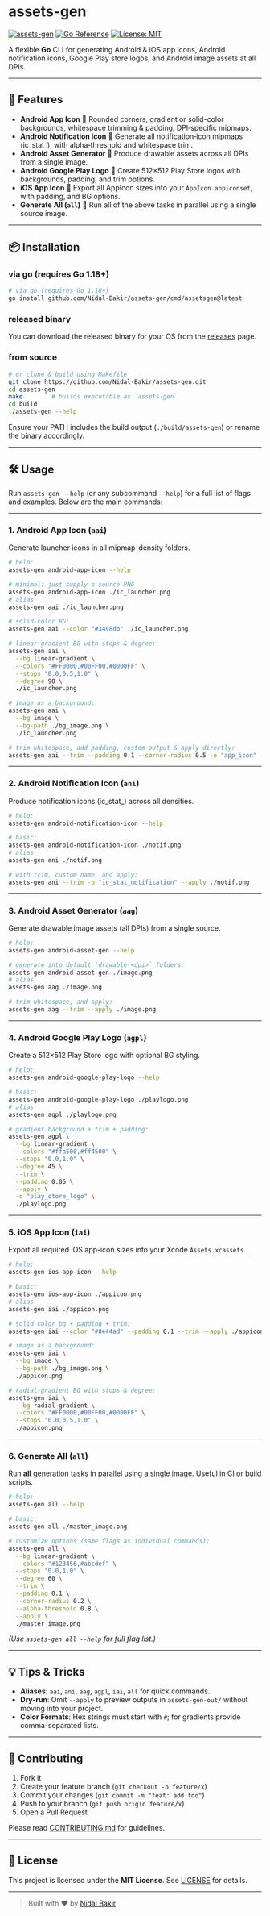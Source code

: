 # assets-gen
[![assets-gen](https://github.com/Nidal-Bakir/assets-gen/actions/workflows/go.yml/badge.svg)](https://github.com/Nidal-Bakir/assets-gen/actions/workflows/go.yml)
[![Go Reference](https://pkg.go.dev/badge/github.com/Nidal-Bakir/assets-gen.svg)](https://pkg.go.dev/github.com/Nidal-Bakir/assets-gen)
[![License: MIT](https://img.shields.io/badge/License-MIT-blue.svg)](LICENSE)

A flexible **Go** CLI for generating Android & iOS app icons, Android notification icons, Google Play store logos, and Android image assets at all DPIs.

---

## 🚀 Features

- **Android App Icon**
  🎨 Rounded corners, gradient or solid-color backgrounds, whitespace trimming & padding, DPI‐specific mipmaps.
- **Android Notification Icon**
  🔔 Generate all notification‐icon mipmaps (ic_stat\_), with alpha‐threshold and whitespace trim.
- **Android Asset Generator**
  📐 Produce drawable assets across all DPIs from a single image.
- **Android Google Play Logo**
  🛒 Create 512×512 Play Store logos with backgrounds, padding, and trim options.
- **iOS App Icon**
  📱 Export all AppIcon sizes into your `AppIcon.appiconset`, with padding, and BG options.
- **Generate All (`all`)**
  🎉 Run all of the above tasks in parallel using a single source image.

---

## 📦 Installation

### via go (requires Go 1.18+)

```bash
# via go (requires Go 1.18+)
go install github.com/Nidal-Bakir/assets-gen/cmd/assetsgen@latest
```

### released binary

You can download the released binary for your OS from the [releases](https://github.com/Nidal-Bakir/assets-gen/releases/latest) page.
### from source

```bash
# or clone & build using Makefile
git clone https://github.com/Nidal-Bakir/assets-gen.git
cd assets-gen
make        # builds executable as `assets-gen`
cd build
./assets-gen --help
```

Ensure your PATH includes the build output (`./build/assets-gen`) or rename the binary accordingly.

---

## 🛠 Usage

Run `assets-gen --help` (or any subcommand `--help`) for a full list of flags and examples. Below are the main commands:

---

### 1. Android App Icon (`aai`)

Generate launcher icons in all mipmap-density folders.

```bash
# help:
assets-gen android-app-icon --help

# minimal: just supply a source PNG
assets-gen android-app-icon ./ic_launcher.png
# alias
assets-gen aai ./ic_launcher.png

# solid-color BG:
assets-gen aai --color "#3498db" ./ic_launcher.png

# linear-gradient BG with stops & degree:
assets-gen aai \
  --bg linear-gradient \
  --colors "#FF0000,#00FF00,#0000FF" \
  --stops "0.0,0.5,1.0" \
  --degree 90 \
  ./ic_launcher.png

# image as a background:
assets-gen aai \
  --bg image \
  --bg-path ./bg_image.png \
  ./ic_launcher.png

# trim whitespace, add padding, custom output & apply directly:
assets-gen aai --trim --padding 0.1 --corner-radius 0.5 -o "app_icon" --apply ./ic_launcher.png
```

---

### 2. Android Notification Icon (`ani`)

Produce notification icons (ic_stat\_) across all densities.

```bash
# help:
assets-gen android-notification-icon --help

# basic:
assets-gen android-notification-icon ./notif.png
# alias
assets-gen ani ./notif.png

# with trim, custom name, and apply:
assets-gen ani --trim -o "ic_stat_notification" --apply ./notif.png
```

---

### 3. Android Asset Generator (`aag`)

Generate drawable image assets (all DPIs) from a single source.

```bash
# help:
assets-gen android-asset-gen --help

# generate into default `drawable-<dpi>` folders:
assets-gen android-asset-gen ./image.png
# alias
assets-gen aag ./image.png

# trim whitespace, and apply:
assets-gen aag --trim --apply ./image.png
```

---

### 4. Android Google Play Logo (`agpl`)

Create a 512×512 Play Store logo with optional BG styling.

```bash
# help:
assets-gen android-google-play-logo --help

# basic:
assets-gen android-google-play-logo ./playlogo.png
# alias
assets-gen agpl ./playlogo.png

# gradient background + trim + padding:
assets-gen agpl \
  --bg linear-gradient \
  --colors "#ffa500,#ff4500" \
  --stops "0.0,1.0" \
  --degree 45 \
  --trim \
  --padding 0.05 \
  --apply \
  -o "play_store_logo" \
  ./playlogo.png
```

---

### 5. iOS App Icon (`iai`)

Export all required iOS app-icon sizes into your Xcode `Assets.xcassets`.

```bash
# help:
assets-gen ios-app-icon --help

# basic:
assets-gen ios-app-icon ./appicon.png
# alias
assets-gen iai ./appicon.png

# solid color bg + padding + trim:
assets-gen iai --color "#8e44ad" --padding 0.1 --trim --apply ./appicon.png

# image as a background:
assets-gen iai \
  --bg image \
  --bg-path ./bg_image.png \
  ./appicon.png

# radial-gradient BG with stops & degree:
assets-gen iai \
  --bg radial-gradient \
  --colors "#FF0000,#00FF00,#0000FF" \
  --stops "0.0,0.5,1.0" \
  ./appicon.png

```

---

### 6. Generate All (`all`)

Run **all** generation tasks in parallel using a single image. Useful in CI or build scripts.

```bash
# help:
assets-gen all --help

# basic:
assets-gen all ./master_image.png

# customize options (same flags as individual commands):
assets-gen all \
  --bg linear-gradient \
  --colors "#123456,#abcdef" \
  --stops "0.0,1.0" \
  --degree 60 \
  --trim \
  --padding 0.1 \
  --corner-radius 0.2 \
  --alpha-threshold 0.8 \
  --apply \
  ./master_image.png
```

_(Use `assets-gen all --help` for full flag list.)_

---

## 💡 Tips & Tricks

- **Aliases**: `aai`, `ani`, `aag`, `agpl`, `iai`, `all` for quick commands.
- **Dry-run**: Omit `--apply` to preview outputs in `assets-gen-out/` without moving into your project.
- **Color Formats**: Hex strings must start with `#`; for gradients provide comma-separated lists.

---

## 🤝 Contributing

1. Fork it
2. Create your feature branch (`git checkout -b feature/x`)
3. Commit your changes (`git commit -m "feat: add foo"`)
4. Push to your branch (`git push origin feature/x`)
5. Open a Pull Request

Please read [CONTRIBUTING.md](CONTRIBUTING.md) for guidelines.

---

## 📄 License

This project is licensed under the **MIT License**. See [LICENSE](LICENSE) for details.

---

> Built with ❤️ by [Nidal Bakir](https://github.com/Nidal-Bakir)
